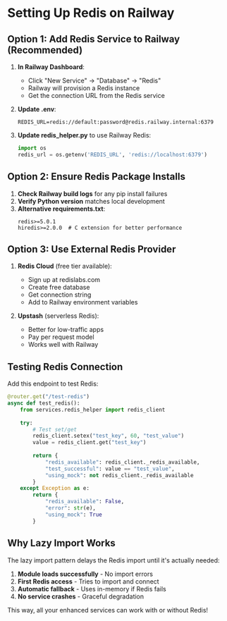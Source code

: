 # Setting Up Redis on Railway

## Option 1: Add Redis Service to Railway (Recommended)

1. **In Railway Dashboard**:
   - Click "New Service" → "Database" → "Redis"
   - Railway will provision a Redis instance
   - Get the connection URL from the Redis service

2. **Update .env**:
   ```env
   REDIS_URL=redis://default:password@redis.railway.internal:6379
   ```

3. **Update redis_helper.py** to use Railway Redis:
   ```python
   import os
   redis_url = os.getenv('REDIS_URL', 'redis://localhost:6379')
   ```

## Option 2: Ensure Redis Package Installs

1. **Check Railway build logs** for any pip install failures
2. **Verify Python version** matches local development
3. **Alternative requirements.txt**:
   ```
   redis>=5.0.1
   hiredis>=2.0.0  # C extension for better performance
   ```

## Option 3: Use External Redis Provider

1. **Redis Cloud** (free tier available):
   - Sign up at redislabs.com
   - Create free database
   - Get connection string
   - Add to Railway environment variables

2. **Upstash** (serverless Redis):
   - Better for low-traffic apps
   - Pay per request model
   - Works well with Railway

## Testing Redis Connection

Add this endpoint to test Redis:

```python
@router.get("/test-redis")
async def test_redis():
    from services.redis_helper import redis_client
    
    try:
        # Test set/get
        redis_client.setex("test_key", 60, "test_value")
        value = redis_client.get("test_key")
        
        return {
            "redis_available": redis_client._redis_available,
            "test_successful": value == "test_value",
            "using_mock": not redis_client._redis_available
        }
    except Exception as e:
        return {
            "redis_available": False,
            "error": str(e),
            "using_mock": True
        }
```

## Why Lazy Import Works

The lazy import pattern delays the Redis import until it's actually needed:

1. **Module loads successfully** - No import errors
2. **First Redis access** - Tries to import and connect
3. **Automatic fallback** - Uses in-memory if Redis fails
4. **No service crashes** - Graceful degradation

This way, all your enhanced services can work with or without Redis!